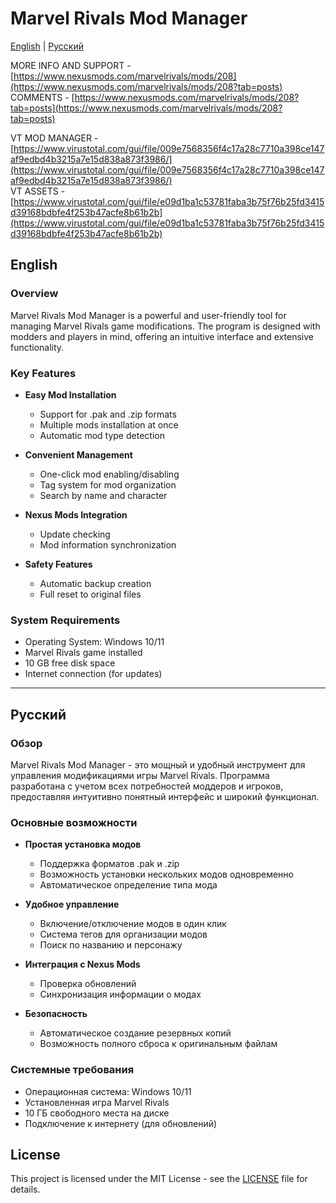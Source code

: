 # Marvel Rivals Mod Manager

[English](#english) | [Русский](#русский)

MORE INFO AND SUPPORT - [https://www.nexusmods.com/marvelrivals/mods/208](https://www.nexusmods.com/marvelrivals/mods/208?tab=posts)  
COMMENTS - [https://www.nexusmods.com/marvelrivals/mods/208?tab=posts](https://www.nexusmods.com/marvelrivals/mods/208?tab=posts)

VT MOD MANAGER - [https://www.virustotal.com/gui/file/009e7568356f4c17a28c7710a398ce147af9edbd4b3215a7e15d838a873f3986/](https://www.virustotal.com/gui/file/009e7568356f4c17a28c7710a398ce147af9edbd4b3215a7e15d838a873f3986/)  
VT ASSETS - [https://www.virustotal.com/gui/file/e09d1ba1c53781faba3b75f76b25fd3415d39168bdbfe4f253b47acfe8b61b2b](https://www.virustotal.com/gui/file/e09d1ba1c53781faba3b75f76b25fd3415d39168bdbfe4f253b47acfe8b61b2b)

## English

### Overview
Marvel Rivals Mod Manager is a powerful and user-friendly tool for managing Marvel Rivals game modifications. The program is designed with modders and players in mind, offering an intuitive interface and extensive functionality.

### Key Features
- **Easy Mod Installation**
  - Support for .pak and .zip formats
  - Multiple mods installation at once
  - Automatic mod type detection

- **Convenient Management**
  - One-click mod enabling/disabling
  - Tag system for mod organization
  - Search by name and character

- **Nexus Mods Integration**
  - Update checking
  - Mod information synchronization

- **Safety Features**
  - Automatic backup creation
  - Full reset to original files

### System Requirements
- Operating System: Windows 10/11
- Marvel Rivals game installed
- 10 GB free disk space
- Internet connection (for updates)

---

## Русский

### Обзор
Marvel Rivals Mod Manager - это мощный и удобный инструмент для управления модификациями игры Marvel Rivals. Программа разработана с учетом всех потребностей моддеров и игроков, предоставляя интуитивно понятный интерфейс и широкий функционал.

### Основные возможности
- **Простая установка модов**
  - Поддержка форматов .pak и .zip
  - Возможность установки нескольких модов одновременно
  - Автоматическое определение типа мода

- **Удобное управление**
  - Включение/отключение модов в один клик
  - Система тегов для организации модов
  - Поиск по названию и персонажу

- **Интеграция с Nexus Mods**
  - Проверка обновлений
  - Синхронизация информации о модах

- **Безопасность**
  - Автоматическое создание резервных копий
  - Возможность полного сброса к оригинальным файлам

### Системные требования
- Операционная система: Windows 10/11
- Установленная игра Marvel Rivals
- 10 ГБ свободного места на диске
- Подключение к интернету (для обновлений)

## License
This project is licensed under the MIT License - see the [LICENSE](LICENSE) file for details.
